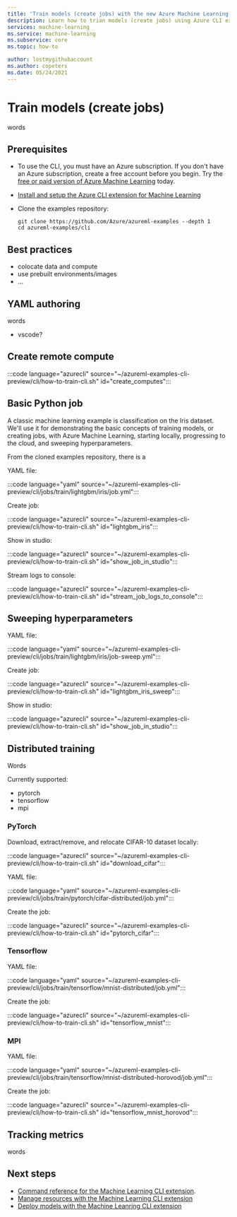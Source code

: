 ```yaml
---
title: 'Train models (create jobs) with the new Azure Machine Learning CLI'
description: Learn how to trian models (create jobs) using Azure CLI extension for Machine Learning.
services: machine-learning
ms.service: machine-learning
ms.subservice: core
ms.topic: how-to

author: lostmygithubaccount
ms.author: copeters
ms.date: 05/24/2021
---
```


# Train models (create jobs)

words

## Prerequisites

- To use the CLI, you must have an Azure subscription. If you don't have an Azure subscription, create a free account before you begin. Try the [free or paid version of Azure Machine Learning](https://aka.ms/AMLFree) today.

- [Install and setup the Azure CLI extension for Machine Learning](how-to-configure-cli.md)

- Clone the examples repository:

    ```azurecli
    git clone https://github.com/Azure/azureml-examples --depth 1
    cd azureml-examples/cli
    ```

## Best practices

- colocate data and compute
- use prebuilt environments/images
- ... 

## YAML authoring

words

- vscode?

## Create remote compute

:::code language="azurecli" source="~/azureml-examples-cli-preview/cli/how-to-train-cli.sh" id="create_computes":::

## Basic Python job

A classic machine learning example is classification on the Iris dataset. We'll use it for demonstrating the basic concepts of training models, or creating jobs, with Azure Machine Learning, starting locally, progressing to the cloud, and sweeping hyperparameters.

From the cloned examples repository, there is a 

YAML file:

:::code language="yaml" source="~/azureml-examples-cli-preview/cli/jobs/train/lightgbm/iris/job.yml":::

Create job:

:::code language="azurecli" source="~/azureml-examples-cli-preview/cli/how-to-train-cli.sh" id="lightgbm_iris":::

Show in studio:

:::code language="azurecli" source="~/azureml-examples-cli-preview/cli/how-to-train-cli.sh" id="show_job_in_studio":::

Stream logs to console:

:::code language="azurecli" source="~/azureml-examples-cli-preview/cli/how-to-train-cli.sh" id="stream_job_logs_to_console":::

## Sweeping hyperparameters

YAML file:

:::code language="yaml" source="~/azureml-examples-cli-preview/cli/jobs/train/lightgbm/iris/job-sweep.yml":::

Create job:

:::code language="azurecli" source="~/azureml-examples-cli-preview/cli/how-to-train-cli.sh" id="lightgbm_iris_sweep":::

Show in studio:

:::code language="azurecli" source="~/azureml-examples-cli-preview/cli/how-to-train-cli.sh" id="show_job_in_studio":::

## Distributed training

Words

Currently supported:

- pytorch
- tensorflow
- mpi

### PyTorch

Download, extract/remove, and relocate CIFAR-10 dataset locally:

:::code language="azurecli" source="~/azureml-examples-cli-preview/cli/how-to-train-cli.sh" id="download_cifar":::

YAML file:

:::code language="yaml" source="~/azureml-examples-cli-preview/cli/jobs/train/pytorch/cifar-distributed/job.yml":::

Create the job:

:::code language="azurecli" source="~/azureml-examples-cli-preview/cli/how-to-train-cli.sh" id="pytorch_cifar":::

### Tensorflow

YAML file:

:::code language="yaml" source="~/azureml-examples-cli-preview/cli/jobs/train/tensorflow/mnist-distributed/job.yml":::

Create the job:

:::code language="azurecli" source="~/azureml-examples-cli-preview/cli/how-to-train-cli.sh" id="tensorflow_mnist":::

### MPI

YAML file:

:::code language="yaml" source="~/azureml-examples-cli-preview/cli/jobs/train/tensorflow/mnist-distributed-horovod/job.yml":::

Create the job:

:::code language="azurecli" source="~/azureml-examples-cli-preview/cli/how-to-train-cli.sh" id="tensorflow_mnist_horovod":::

## Tracking metrics

words

## Next steps

- [Command reference for the Machine Learning CLI extension](/cli/azure/ext/ml/ml).
- [Manage resources with the Machine Learning CLI extension](how-to-manage-resources-cli.md)
- [Deploy models with the Machine Leanring CLI extension](how-to-deploy-cli.md)
